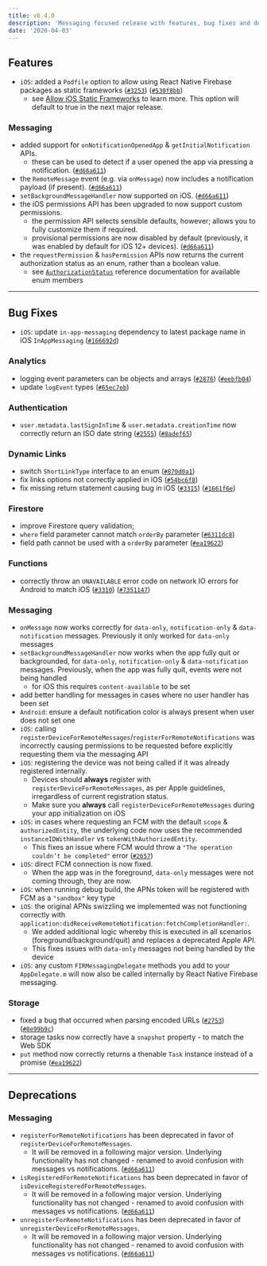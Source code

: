 ```yaml
---
title: v6.4.0
description: 'Messaging focused release with features, bug fixes and documentation updates.'
date: '2020-04-03'
---
```


## Features

- `iOS`: added a `Podfile` option to allow using React Native Firebase packages as static frameworks ([`#3253`](https://github.com/invertase/react-native-firebase/issues/3253)) ([`#530f8bb`](https://github.com/invertase/react-native-firebase/commit/530f8bbb51f89f106854dbf1df5ec80211e2cf8b))
  - see [Allow iOS Static Frameworks](/#allow-ios-static-frameworks) to learn more. This option will default to true in the next major release.

### Messaging

- added support for `onNotificationOpenedApp` & `getInitialNotification` APIs.
  - these can be used to detect if a user opened the app via pressing a notification. ([`#d66a611`](https://github.com/invertase/react-native-firebase/commit/d66a6118f82005087f53b86571990fc071402153))
- the `RemoteMessage` event (e.g. via `onMessage`) now includes a notification payload (if present). ([`#d66a611`](https://github.com/invertase/react-native-firebase/commit/d66a6118f82005087f53b86571990fc071402153))
- `setBackgroundMessageHandler` now supported on iOS. ([`#d66a611`](https://github.com/invertase/react-native-firebase/commit/d66a6118f82005087f53b86571990fc071402153))
- the iOS permissions API has been upgraded to now support custom permissions.
  - the permission API selects sensible defaults, however; allows you to fully customize them if required.
  - provisional permissions are now disabled by default (previously, it was enabled by default for iOS 12+ devices). ([`#d66a611`](https://github.com/invertase/react-native-firebase/commit/d66a6118f82005087f53b86571990fc071402153))
- the `requestPermission` & `hasPermission` APIs now returns the current authorization status as an enum, rather than a boolean value.
  - see [`AuthorizationStatus`](/reference/messaging/authorizationstatus) reference documentation for available enum members

---

## Bug Fixes

- `iOS`: update `in-app-messaging` dependency to latest package name in iOS `InAppMessaging` ([`#166692d`](https://github.com/invertase/react-native-firebase/commit/166692d68ef396f3e8664edd7feab7c80038004b))

### Analytics

- logging event parameters can be objects and arrays ([`#2876`](https://github.com/invertase/react-native-firebase/issues/2876)) ([`#eebfb04`](https://github.com/invertase/react-native-firebase/commit/eebfb04a7c0a856a9d5d311ae99138df9ab90c3b))
- update `logEvent` types ([`#65ec7eb`](https://github.com/invertase/react-native-firebase/commit/65ec7eb431712f8c4d3cf96c24489e6a13ef4e13))

### Authentication

- `user.metadata.lastSignInTime` & `user.metadata.creationTime` now correctly return an ISO date string ([`#2555`](https://github.com/invertase/react-native-firebase/issues/2555)) ([`#8adef65`](https://github.com/invertase/react-native-firebase/commit/8adef653faa008e0146374f99f5ba1af902749bf))

### Dynamic Links

- switch `ShortLinkType` interface to an enum ([`#870d0a1`](https://github.com/invertase/react-native-firebase/commit/870d0a198692c65d2857765d1b216738ec74856f))
- fix links options not correctly applied in iOS ([`#54bc6f8`](https://github.com/invertase/react-native-firebase/commit/54bc6f8403b12a8cfaf0b862d13310ef28076d06))
- fix missing return statement causing bug in iOS ([`#3315`](https://github.com/invertase/react-native-firebase/issues/3315)) ([`#1661f6e`](https://github.com/invertase/react-native-firebase/commit/1661f6e084c47ed835cc4539c654286964a6d9a8))

### Firestore

- improve Firestore query validation;
- `where` field parameter cannot match `orderBy` parameter ([`#6311dc8`](https://github.com/invertase/react-native-firebase/commit/6311dc8f68e6cf0605d2f306885d2fbc0ef779d6))
- field path cannot be used with a `orderBy` parameter ([`#ea19622`](https://github.com/invertase/react-native-firebase/commit/b90a736fc8f9a1b25239bb68e5a62de711b673c7))

### Functions

- correctly throw an `UNAVAILABLE` error code on network IO errors for Android to match iOS ([`#3310`](https://github.com/invertase/react-native-firebase/issues/3310)) ([`#7351147`](https://github.com/invertase/react-native-firebase/commit/73511472bd7690158f3d9924d5f4d8c0cad69910))

### Messaging

- `onMessage` now works correctly for `data-only`, `notification-only` & `data-notification` messages. Previously it only worked for `data-only` messages
- `setBackgroundMessageHandler` now works when the app fully quit or backgrounded, for `data-only`, `notification-only` & `data-notification` messages. Previously, when the app was fully quit, events were not being handled
  - for iOS this requires `content-available` to be set
- add better handling for messages in cases where no user handler has been set
- `Android`: ensure a default notification color is always present when user does not set one
- `iOS`: calling `registerDeviceForRemoteMessages`/`registerForRemoteNotifications` was incorrectly causing permissions to be requested before explicitly requesting them via the messaging API
- `iOS`: registering the device was not being called if it was already registered internally.
  - Devices should **always** register with `registerDeviceForRemoteMessages`, as per Apple guidelines, irregardless of current registration status.
  - Make sure you **always** call `registerDeviceForRemoteMessages` during your app initialization on iOS
- `iOS`: in cases where requesting an FCM with the default `scope` & `authorizedEntity`, the underlying code now uses the recommended `instanceIDWithHandler` vs `tokenWithAuthorizedEntity`.
  - This fixes an issue where FCM would throw a `"The operation couldn’t be completed"` error ([`#2657`](https://github.com/invertase/react-native-firebase/issues/2657))
- `iOS`: direct FCM connection is now fixed.
  - When the app was in the foreground, `data-only` messages were not coming through, they are now.
- `iOS`: when running debug build, the APNs token will be registered with FCM as a `"sandbox"` key type
- `iOS`: the original APNs swizzling we implemented was not functioning correctly with `application:didReceiveRemoteNotification:fetchCompletionHandler:`.
  - We added additional logic whereby this is executed in all scenarios (foreground/background/quit) and replaces a deprecated Apple API.
  - This fixes issues with `data-only` messages not being handled by the device
- `iOS`: any custom `FIRMessagingDelegate` methods you add to your `AppDelegate.m` will now also be called internally by React Native Firebase messaging.

### Storage

- fixed a bug that occurred when parsing encoded URLs ([`#2753`](https://github.com/invertase/react-native-firebase/issues/2753)) ([`#8e99b9c`](https://github.com/invertase/react-native-firebase/commit/8e99b9cb9093ba0cc3aadcb56127c8500ea8bf36))
- storage tasks now correctly have a `snapshot` property - to match the Web SDK
- `put` method now correctly returns a thenable `Task` instance instead of a promise ([`#ea19622`](https://github.com/invertase/react-native-firebase/commit/ea1962270b6c20d5b15dbaaea5c4d88a0a4ae3e2))

---

## Deprecations

### Messaging

- `registerForRemoteNotifications` has been deprecated in favor of `registerDeviceForRemoteMessages`.
  - It will be removed in a following major version. Underlying functionality has not changed - renamed to avoid confusion with messages vs notifications. ([`#d66a611`](https://github.com/invertase/react-native-firebase/commit/d66a6118f82005087f53b86571990fc071402153))
- `isRegisteredForRemoteNotifications` has been deprecated in favor of `isDeviceRegisteredForRemoteMessages`.
  - It will be removed in a following major version. Underlying functionality has not changed - renamed to avoid confusion with messages vs notifications. ([`#d66a611`](https://github.com/invertase/react-native-firebase/commit/d66a6118f82005087f53b86571990fc071402153))
- `unregisterForRemoteNotifications` has been deprecated in favor of `unregisterDeviceForRemoteMessages`.
  - It will be removed in a following major version. Underlying functionality has not changed - renamed to avoid confusion with messages vs notifications. ([`#d66a611`](https://github.com/invertase/react-native-firebase/commit/d66a6118f82005087f53b86571990fc071402153))
